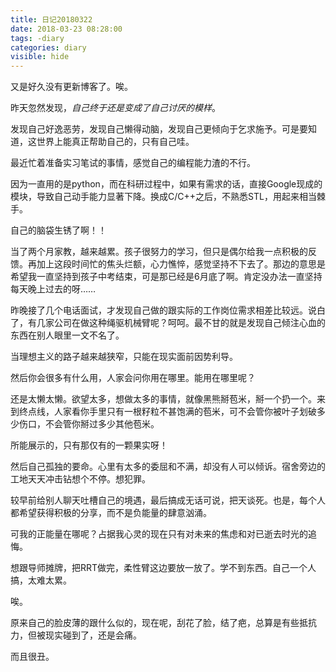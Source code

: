 ```yaml
---
title: 日记20180322
date: 2018-03-23 08:28:00
tags: -diary
categories: diary
visible: hide
---
```

又是好久没有更新博客了。唉。

昨天忽然发现，*自己终于还是变成了自己讨厌的模样*。

发现自己好逸恶劳，发现自己懒得动脑，发现自己更倾向于乞求施予。可是要知道，这世界上能真正帮助自己的，只有自己哇。

最近忙着准备实习笔试的事情，感觉自己的编程能力渣的不行。

因为一直用的是python，而在科研过程中，如果有需求的话，直接Google现成的模块，导致自己动手能力显著下降。换成C/C++之后，不熟悉STL，用起来相当棘手。

自己的脑袋生锈了啊！！

当了两个月家教，越来越累。孩子很努力的学习，但只是偶尔给我一点积极的反馈。再加上这段时间忙的焦头烂额，心力憔悴，感觉坚持不下去了。那边的意思是希望我一直坚持到孩子中考结束，可是那已经是6月底了啊。肯定没办法一直坚持每天晚上过去的呀……

昨晚接了几个电话面试，才发现自己做的跟实际的工作岗位需求相差比较远。说白了，有几家公司在做这种绳驱机械臂呢？呵呵。最不甘的就是发现自己倾注心血的东西在别人眼里一文不名了。

当理想主义的路子越来越狭窄，只能在现实面前因势利导。

然后你会很多有什么用，人家会问你用在哪里。能用在哪里呢？

还是太懒太懒。欲望太多，想做太多的事情，就像黑熊掰苞米，掰一个扔一个。来到终点线，人家看你手里只有一根籽粒不甚饱满的苞米，可不会管你被叶子划破多少伤口，不会管你掰过多少其他苞米。

所能展示的，只有那仅有的一颗果实呀！

然后自己孤独的要命。心里有太多的委屈和不满，却没有人可以倾诉。宿舍旁边的工地天天冲击钻想个不停。想犯罪。

较早前给别人聊天吐槽自己的境遇，最后搞成无话可说，把天谈死。也是，每个人都希望获得积极的分享，而不是负能量的肆意汹涌。

可我的正能量在哪呢？占据我心灵的现在只有对未来的焦虑和对已逝去时光的追悔。

想跟导师摊牌，把RRT做完，柔性臂这边要放一放了。学不到东西。自己一个人搞，太难太累。

唉。

原来自己的脸皮薄的跟什么似的，现在呢，刮花了脸，结了疤，总算是有些抵抗力，但被现实碰到了，还是会痛。

而且很丑。